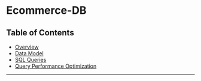 # Ecommerce-DB
## Table of Contents
- [Overview](#overview)
- [Data Model](#data-model)
- [SQL Queries](#sql-queries)
- [Query Performance Optimization](#query-performance-optimization)
---
